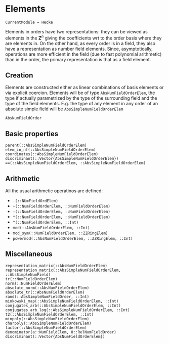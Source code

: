 # Elements
```@meta
CurrentModule = Hecke
```


Elements in orders have two representations: they can be viewed as
elements in the $\mathbf Z^n$ giving the coefficients wrt to the order basis
where they are elements in. On the other hand, as every order is
in a field, they also have a representation as number field elements.
Since, asymptotically, operations are more efficient in the
field (due to fast polynomial arithmetic) than in the order, the primary
representation is that as a field element.

## Creation

Elements are constructed either as linear combinations of basis elements
or via explicit coercion. Elements will be of type `AbsNumFieldOrderElem`,
the type if actually parametrized by the type of the surrounding field and
the type of the field elements. E.g. the type of any element in any
order of an absolute simple field will be
`AbsSimpleNumFieldOrderElem`


```@docs
AbsNumFieldOrder
```

## Basic properties

```@docs
parent(::AbsSimpleNumFieldOrderElem)
elem_in_nf(::AbsSimpleNumFieldOrderElem)
coordinates(::AbsSimpleNumFieldOrderElem)
discriminant(::Vector{AbsSimpleNumFieldOrderElem})
==(::AbsSimpleNumFieldOrderElem, ::AbsSimpleNumFieldOrderElem)
```

## Arithmetic

All the usual arithmetic operatinos are defined:

- `-(::NUmFieldOrdElem)`
- `+(::NumFieldOrderElem, ::NumFieldOrderElem)`
- `-(::NumFieldOrderElem, ::NumFieldOrderElem)`
- `*(::NumFieldOrderElem, ::NumFieldOrderElem)`
- `^(::NumFieldOrderElem, ::Int)`
- `mod(::AbsNumFieldOrderElem, ::Int)`
- `mod_sym(::NumFieldOrderElem, ::ZZRingElem)`
- `powermod(::AbsNumFieldOrderElem, ::ZZRingElem, ::Int)`

## Miscellaneous

```@docs
representation_matrix(::AbsNumFieldOrderElem)
representation_matrix(::AbsSimpleNumFieldOrderElem, ::AbsSimpleNumField)
tr(::NumFieldOrderElem)
norm(::NumFieldOrderElem)
absolute_norm(::AbsNumFieldOrderElem)
absolute_tr(::AbsNumFieldOrderElem)
rand(::AbsSimpleNumFieldOrder, ::Int)
minkowski_map(::AbsSimpleNumFieldOrderElem, ::Int)
conjugates_arb(::AbsSimpleNumFieldOrderElem, ::Int)
conjugates_arb_log(::AbsSimpleNumFieldOrderElem, ::Int)
t2(::AbsSimpleNumFieldOrderElem, ::Int)
minpoly(::AbsSimpleNumFieldOrderElem)
charpoly(::AbsSimpleNumFieldOrderElem)
factor(::AbsSimpleNumFieldOrderElem)
denominator(a::NumFieldElem, O::RelNumFieldOrder)
discriminant(::Vector{AbsNumFieldOrderElem})
```


